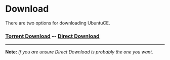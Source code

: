# Download

There are two options for downloading UbuntuCE.

### [Torrent Download](https://sourceforge.net/projects/ubuntuce/files/ubuntu-ce-latest.torrent/download) -- [Direct Download](https://sourceforge.net/projects/ubuntuce/files/latest/download)

---

**Note:** *If you are unsure Direct Download is probably the one you want.*